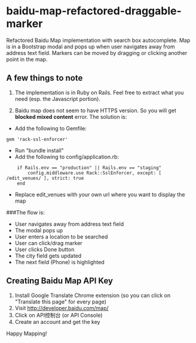 # baidu-map-refactored-draggable-marker
Refactored Baidu Map implementation with search box autocomplete. Map is in a Bootstrap modal and pops up when user navigates away from address text field. Markers can be moved by dragging or clicking another point in the map. 

## A few things to note

1. The implementation is in Ruby on Rails. Feel free to extract what you need (esp. the Javascript portion).

2. Baidu map does not seem to have HTTPS version. So you will get **blocked mixed content** error. The solution is:

- Add the following to Gemfile: 
```
gem 'rack-ssl-enforcer'
```
- Run "bundle install"
- Add the following to config/application.rb:
```
    if Rails.env == "production" || Rails.env == "staging"
        config.middleware.use Rack::SslEnforcer, except: [ /edit_venues/ ], strict: true 
    end
```
- Replace edit_venues with your own url where you want to display the map

###The flow is:

- User navigates away from address text field
- The modal pops up
- User enters a location to be searched
- User can click/drag marker
- User clicks Done button
- The city field gets updated
- The next field (Phone) is highlighted

## Creating Baidu Map API Key

1. Install Google Translate Chrome extension (so you can click on "Translate this page" for every page)
2. Visit http://developer.baidu.com/map/
3. Click on API控制台 (or API Console)
4. Create an account and get the key

Happy Mapping!

